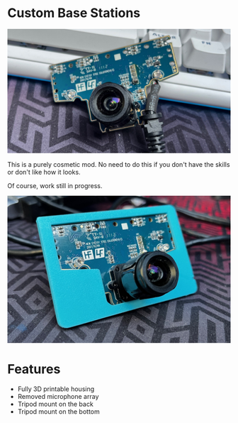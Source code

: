 # Custom Base Stations
<img src="https://github.com/ManoloMancelli/HadesVR_Remix/blob/main/docs/docs/img/base_board.png" width="600">

This is a purely cosmetic mod. No need to do this if you don't have the skills or don't like how it looks.

Of course, work still in progress.

<img src="https://github.com/ManoloMancelli/HadesVR_Remix/blob/main/docs/docs/img/basestation.png" width="600">

# Features

- Fully 3D printable housing
- Removed microphone array
- Tripod mount on the back
- Tripod mount on the bottom
